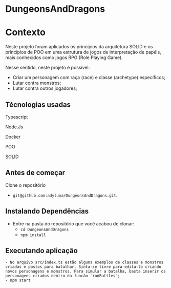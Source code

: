 # DungeonsAndDragons

# Contexto

Neste projeto foram aplicados os princípios da arquitetura SOLID e os princípios de POO em uma estrutura de jogos de interpretação de papéis, mais conhecidos como jogos RPG (Role Playing Game).

Nesse sentido, neste projeto é possível:

* Criar um personagem com raça (race) e classe (archetype) específicos;
* Lutar contra monstros;
* Lutar contra outros jogadores;

## Técnologias usadas

Typescript

Node.Js

Docker

POO

SOLID

## Antes de começar

Clone o repositório

  - `git@github.com:adyluna/DungeonsAndDragons.git`.

## Instalando Dependências

  - Entre na pasta do repositório que você acabou de clonar:
    - `cd DungeonsAndDragons`
    -  `npm install`

## Executando aplicação

    - No arquivo src/index.ts estão alguns exemplos de classes e monstros criadas e postos para batalhar. Sinta-se livre para edita-lo criando novos personagens e monstros. Para simular a batalha, basta inserir os personagens criados dentro da funcão `runBattles`;
    - npm start
